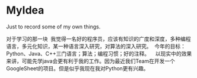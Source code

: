 # MyIdea
Just to record some of my own things.

对于学习的那一块
  我觉得一名好的程序员，应该有知识的广度和深度，多种编程语言，多元化知识，某一种语言深入研究，对算法的深入研究。
  今年的目标：Python、Java、C++三门语言；算法；编程习惯；好的注释。
    以现实中的效果来讲，可能先学java会更有利于我的工作。因为最近我们Team在开发一个GoogleSheet的项目。但是似乎我现在我对Python更有兴趣。
